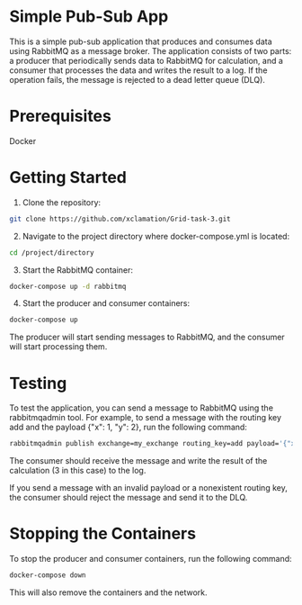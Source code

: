 # Simple Pub-Sub App
This is a simple pub-sub application that produces and consumes data using RabbitMQ as a message broker. The application consists of two parts: a producer that periodically sends data to RabbitMQ for calculation, and a consumer that processes the data and writes the result to a log. If the operation fails, the message is rejected to a dead letter queue (DLQ).

# Prerequisites
Docker

# Getting Started

1. Clone the repository:
```bash
git clone https://github.com/xclamation/Grid-task-3.git
```

2. Navigate to the project directory where docker-compose.yml is located:

```bash
cd /project/directory
````

3. Start the RabbitMQ container:
```bash
docker-compose up -d rabbitmq
```

4. Start the producer and consumer containers:
```bash
docker-compose up
```
The producer will start sending messages to RabbitMQ, and the consumer will start processing them.

# Testing
To test the application, you can send a message to RabbitMQ using the rabbitmqadmin tool. For example, to send a message with the routing key add and the payload {"x": 1, "y": 2}, run the following command:
```bash
rabbitmqadmin publish exchange=my_exchange routing_key=add payload='{"x": 1, "y": 2}'
```
The consumer should receive the message and write the result of the calculation (3 in this case) to the log.

If you send a message with an invalid payload or a nonexistent routing key, the consumer should reject the message and send it to the DLQ.

# Stopping the Containers

To stop the producer and consumer containers, run the following command:
```sh
docker-compose down
```

This will also remove the containers and the network.
